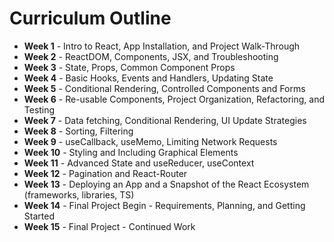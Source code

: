 # Curriculum Outline

- **Week 1** - Intro to React, App Installation, and Project Walk-Through
- **Week 2** - ReactDOM, Components, JSX, and Troubleshooting
- **Week 3** - State, Props, Common Component Props
- **Week 4** - Basic Hooks, Events and Handlers, Updating State
- **Week 5** - Conditional Rendering, Controlled Components and Forms
- **Week 6** - Re-usable Components, Project Organization, Refactoring, and Testing
- **Week 7** - Data fetching, Conditional Rendering, UI Update Strategies
- **Week 8** - Sorting, Filtering
- **Week 9** - useCallback, useMemo, Limiting Network Requests
- **Week 10** - Styling and Including Graphical Elements
- **Week 11** - Advanced State and useReducer, useContext
- **Week 12** - Pagination and React-Router
- **Week 13** - Deploying an App and a Snapshot of the React Ecosystem (frameworks, libraries, TS)
- **Week 14** - Final Project Begin - Requirements, Planning, and Getting Started
- **Week 15** - Final Project - Continued Work

